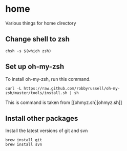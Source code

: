 home
====

Various things for home directory

## Change shell to zsh
```
chsh -s $(which zsh)
```

## Set up oh-my-zsh
To install oh-my-zsh, run this command.
```
curl -L https://raw.github.com/robbyrussell/oh-my-zsh/master/tools/install.sh | sh
```
 This is command is taken from [[ohmyz.sh][ohmyz.sh]]

## Install other packages
Install the latest versions of git and svn
```
brew install git
brew install svn
```
